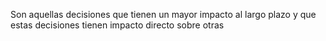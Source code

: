 Son aquellas decisiones que tienen un mayor impacto al largo plazo y que estas decisiones tienen impacto directo sobre otras